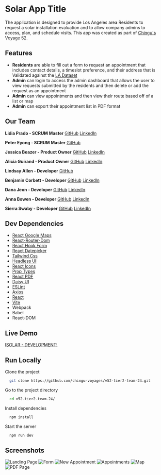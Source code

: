 # Solar App Title

The application is designed to provide Los Angeles area Residents to request a solar installation evaluation and to allow company admins to access, plan, and schedule visits. This app was created as part of [Chingu's](https://www.chingu.io/) Voyage 52.

## Features

- **Residents** are able to fill out a form to request an appointment that includes contact details, a timeslot preference, and their address that is Validated against the [LA Dataset](https://catalog.data.gov/dataset/addresses-in-the-city-of-los-angeles/resource/cfcd5dce-b96c-43e8-bd36-aac11d14bf7d)
- **Admin** can login to access the admin dashboard that allows the user to view requests submitted by the residents and then delete or add the request as an appointment
- **Admin** can view appointments and then view their route based off of a list or map
- **Admin** can export their appointment list in PDF format

## Our Team

**Lidia Prado - SCRUM Master** [GitHub](https://github.com/LidiaIleana) [LinkedIn](https://www.linkedin.com/in/lidiaprado/)

**Peter Eyong - SCRUM Master** [GitHub](https://github.com/pteyong577)

**Jessica Beazer - Product Owner** [GitHub](https://github.com/jessanagilepmp) [LinkedIn](https://www.linkedin.com/in/jessicabeazer/)

**Alicia Guirand - Product Owner** [GitHub](https://github.com/aliciaguirand) [LinkedIn](https://www.linkedin.com/in/aliciaguirand)

**Lindsay Allen - Developer** [GitHub](https://github.com/lkallen)

**Benjamin Corbett - Developer** [GitHub](https://github.com/bcsurf2822) [LinkedIn](https://www.linkedin.com/in/benjamin-corbett-84822424a/)

**Dana Jeon - Developer** [GitHub](https://github.com/danajeon) [LinkedIn](https://www.linkedin.com/in/dana-jeon-dev/)

**Anna Bowen - Developer** [GitHub](https://github.com/bowenanna) [LinkedIn](https://www.linkedin.com/in/realannabowen/)

**Sierra Swaby - Developer** [GitHub](https://github.com/starkspark) [LinkedIn](https://www.linkedin.com/in/sierra-swaby)

## Dev Dependencies

- [React Google Maps](https://visgl.github.io/react-google-maps/)
- [React-Router-Dom](https://reactrouter.com/)
- [React Hook Form](https://react-hook-form.com/)
- [React Datepicker](https://reactdatepicker.com/)
- [Tailwind Css](https://tailwindcss.com/)
- [Headless UI](https://headlessui.com/)
- [React Icons](https://react-icons.github.io/react-icons/)
- [Prop Types](https://github.com/facebook/prop-types)
- [React PDF](https://react-pdf.org/)
- [Daisy UI](https://daisyui.com/)
- [ESLint](https://eslint.org/)
- [Axios](https://axios-http.com/docs/intro)
- [React](https://react.dev/)
- [Vite](https://vite.dev/)
- Webpack
- Babel
- React-DOM

## Live Demo

[ISOLAR - DEVELOPMENT!](https://isolar.netlify.app/)

## Run Locally

Clone the project

```bash
  git clone https://github.com/chingu-voyages/v52-tier2-team-24.git
```

Go to the project directory

```bash
  cd v52-tier2-team-24/
```

Install dependencies

```bash
  npm install
```

Start the server

```bash
  npm run dev
```

## Screenshots

![Landing Page](/screenshots/landing-page.png)
![Form](/screenshots/user-form.png)
![New Appointment](/screenshots/new-appt.png)
![Appointments](/screenshots/all-appt.png)
![Map](/screenshots/map-view.png)
![PDF Page](/screenshots/pdf-view.png)
